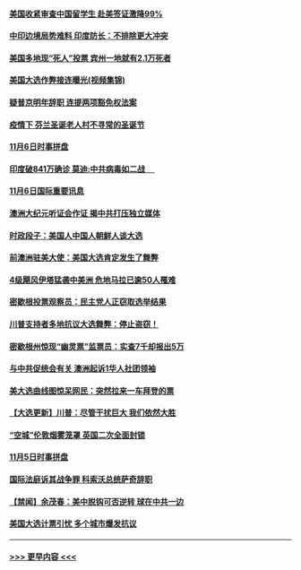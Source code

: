 #### [美国收紧审查中国留学生 赴美签证激降99%](../pages/prog202/a102981128.md?t=11071151) 
#### [中印边境局势难料 印度防长：不排除更大冲突](../pages/prog202/a102981116.md?t=11071151) 
#### [美国多地现“死人”投票 宾州一地就有2.1万死者](../pages/prog202/a102981089.md?t=11071151) 
#### [美国大选作弊接连曝光(视频集锦)](../pages/prog202/a102981021.md?t=11071151) 
#### [疑普京明年辞职 连提两项豁免权法案](../pages/prog202/a102980685.md?t=11071151) 
#### [疫情下 芬兰圣诞老人村不寻常的圣诞节](../pages/prog202/a102980913.md?t=11071151) 
#### [11月6日时事拼盘](../pages/prog202/a102980906.md?t=11071151) 
#### [印度破841万确诊 莫迪:中共病毒如二战  　](../pages/prog202/a102980750.md?t=11071151) 
#### [11月6日国际重要讯息](../pages/prog202/a102980583.md?t=11071151) 
#### [澳洲大纪元听证会作证 揭中共打压独立媒体](../pages/prog202/a102980509.md?t=11071151) 
#### [时政段子：美国人中国人朝鲜人谈大选](../pages/prog202/a102980510.md?t=11071151) 
#### [前澳洲驻美大使：美国大选肯定发生了舞弊](../pages/prog202/a102980492.md?t=11071151) 
#### [4级飓风伊塔猛袭中美洲 危地马拉已逾50人罹难](../pages/prog202/a102980382.md?t=11071151) 
#### [密歇根投票观察员：民主党人正窃取选举结果](../pages/prog202/a102980312.md?t=11071151) 
#### [川普支持者多地抗议大选舞弊：停止盗窃！](../pages/prog202/a102980292.md?t=11071151) 
#### [密歇根州惊现“幽灵票”监票员：实查7千却报出5万](../pages/prog202/a102980278.md?t=11071151) 
#### [与中共促统会有关 澳洲起诉1华人社团领袖](../pages/prog202/a102979677.md?t=11071151) 
#### [美大选曲线图惊呆网民：突然拉来一车拜登的票](../pages/prog202/a102980229.md?t=11071151) 
#### [【大选更新】川普：尽管干扰巨大 我们依然大胜](../pages/prog202/a102977799.md?t=11071151) 
#### [“空城”伦敦烟雾笼罩 英国二次全面封锁](../pages/prog202/a102980064.md?t=11071151) 
#### [11月5日时事拼盘](../pages/prog202/a102980038.md?t=11071151) 
#### [国际法庭诉其战争罪 科索沃总统萨奇辞职](../pages/prog202/a102980029.md?t=11071151) 
#### [【禁闻】余茂春：美中脱钩可否逆转 球在中共一边](../pages/prog202/a102980003.md?t=11071151) 
#### [美国大选计票引忧 多个城市爆发抗议](../pages/prog202/a102979891.md?t=11071151) 

----
#### [ >>> 更早内容 <<< ](../indexes/prog202-earlier.md)
